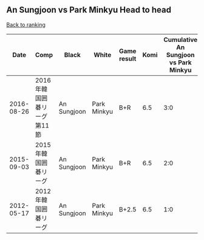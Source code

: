 ## An Sungjoon vs Park Minkyu Head to head

[Back to ranking](../../index.md)




| **Date** | **Comp** | **Black** | **White** | **Game result** | **Komi** | **Cumulative An Sungjoon vs Park Minkyu** | **An Sungjoon streak** | **Park Minkyu streak** | 
| --- | --- | --- | --- | --- | --- | --- | --- | --- |
| 2016-08-26 | 2016年韓国囲碁リーグ第11節 | An Sungjoon | Park Minkyu | B+R | 6.5 | 3:0 | 3 | 0 | 
| 2015-09-03 | 2015年韓国囲碁リーグ | An Sungjoon | Park Minkyu | B+R | 6.5 | 2:0 | 2 | 0 | 
| 2012-05-17 | 2012年韓国囲碁リーグ | An Sungjoon | Park Minkyu | B+2.5 | 6.5 | 1:0 | 1 | 0 |




